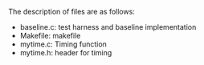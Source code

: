 The description of files are as follows:

* baseline.c: test harness and baseline implementation
* Makefile: makefile
* mytime.c: Timing function
* mytime.h: header for timing
